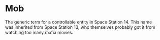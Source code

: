 # Mob

The generic term for a controllable entity in Space Station 14. This name was inherited from Space Station 13, who themselves probably got it from watching too many mafia movies.

